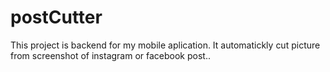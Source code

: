 # postCutter
This project is backend for my mobile aplication. It automatickly cut picture from screenshot of instagram or facebook post..
